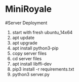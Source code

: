 # MiniRoyale


#Server Deployment
1. start with fresh ubuntu_14x64
2. apt update
3. apt upgrade
4. apt install python3-pip
5. copy server files
6. cd server files
7. apt install libffi-dev
8. pip3 install -r requirements.txt
9. python3 server.py
